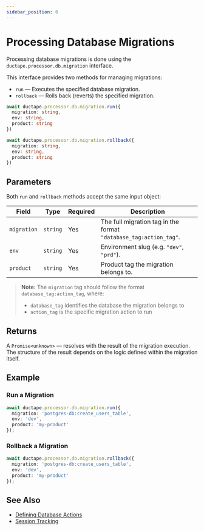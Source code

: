```yaml
---
sidebar_position: 6
---
```


# Processing Database Migrations

Processing database migrations is done using the `ductape.processor.db.migration` interface.

This interface provides two methods for managing migrations:

- `run` — Executes the specified database migration.
- `rollback` — Rolls back (reverts) the specified migration.

```ts
await ductape.processor.db.migration.run({
  migration: string,
  env: string,
  product: string
})

await ductape.processor.db.migration.rollback({
  migration: string,
  env: string,
  product: string
})
```


## Parameters

Both `run` and `rollback` methods accept the same input object:

| Field        | Type     | Required | Description                                                        |
| ------------ | -------- | -------- | ------------------------------------------------------------------ |
| `migration`  | `string` | Yes      | The full migration tag in the format `"database_tag:action_tag"`.   |
| `env`        | `string` | Yes      | Environment slug (e.g. `"dev"`, `"prd"`).                         |
| `product`    | `string` | Yes      | Product tag the migration belongs to.                              |

> **Note:** The `migration` tag should follow the format `database_tag:action_tag`, where:
> - `database_tag` identifies the database the migration belongs to
> - `action_tag` is the specific migration action to run


## Returns

A `Promise<unknown>` — resolves with the result of the migration execution. The structure of the result depends on the logic defined within the migration itself.


## Example

### Run a Migration
```ts
await ductape.processor.db.migration.run({
  migration: 'postgres-db:create_users_table',
  env: 'dev',
  product: 'my-product'
});
```

### Rollback a Migration
```ts
await ductape.processor.db.migration.rollback({
  migration: 'postgres-db:create_users_table',
  env: 'dev',
  product: 'my-product'
});
```


## See Also

* [Defining Database Actions](../../category/database-actions/)
* [Session Tracking](../sessions)